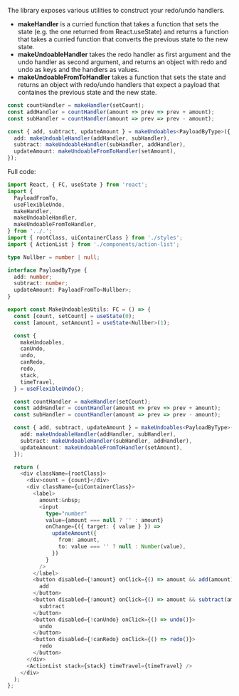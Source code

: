 The library exposes various utilities to construct your redo/undo handlers.

- **makeHandler** is a curried function that takes a function that sets the state (e.g. the one returned from React.useState) and returns a function that takes a curried function that converts the previous state to the new state.
- **makeUndoableHandler** takes the redo handler as first argument and the undo handler as second argument, and returns an object with redo and undo as keys and the handlers as values.
- **makeUndoableFromToHandler** takes a function that sets the state and returns an object with redo/undo handlers that expect a payload that containes the previous state and the new state.

```typescript
const countHandler = makeHandler(setCount);
const addHandler = countHandler(amount => prev => prev + amount);
const subHandler = countHandler(amount => prev => prev - amount);

const { add, subtract, updateAmount } = makeUndoables<PayloadByType>({
  add: makeUndoableHandler(addHandler, subHandler),
  subtract: makeUndoableHandler(subHandler, addHandler),
  updateAmount: makeUndoableFromToHandler(setAmount),
});
```

Full code:

```typescript
import React, { FC, useState } from 'react';
import {
  PayloadFromTo,
  useFlexibleUndo,
  makeHandler,
  makeUndoableHandler,
  makeUndoableFromToHandler,
} from '../.';
import { rootClass, uiContainerClass } from './styles';
import { ActionList } from './components/action-list';

type Nullber = number | null;

interface PayloadByType {
  add: number;
  subtract: number;
  updateAmount: PayloadFromTo<Nullber>;
}

export const MakeUndoablesUtils: FC = () => {
  const [count, setCount] = useState(0);
  const [amount, setAmount] = useState<Nullber>(1);

  const {
    makeUndoables,
    canUndo,
    undo,
    canRedo,
    redo,
    stack,
    timeTravel,
  } = useFlexibleUndo();

  const countHandler = makeHandler(setCount);
  const addHandler = countHandler(amount => prev => prev + amount);
  const subHandler = countHandler(amount => prev => prev - amount);

  const { add, subtract, updateAmount } = makeUndoables<PayloadByType>({
    add: makeUndoableHandler(addHandler, subHandler),
    subtract: makeUndoableHandler(subHandler, addHandler),
    updateAmount: makeUndoableFromToHandler(setAmount),
  });

  return (
    <div className={rootClass}>
      <div>count = {count}</div>
      <div className={uiContainerClass}>
        <label>
          amount:&nbsp;
          <input
            type="number"
            value={amount === null ? '' : amount}
            onChange={({ target: { value } }) =>
              updateAmount({
                from: amount,
                to: value === '' ? null : Number(value),
              })
            }
          />
        </label>
        <button disabled={!amount} onClick={() => amount && add(amount)}>
          add
        </button>
        <button disabled={!amount} onClick={() => amount && subtract(amount)}>
          subtract
        </button>
        <button disabled={!canUndo} onClick={() => undo()}>
          undo
        </button>
        <button disabled={!canRedo} onClick={() => redo()}>
          redo
        </button>
      </div>
      <ActionList stack={stack} timeTravel={timeTravel} />
    </div>
  );
};
```
